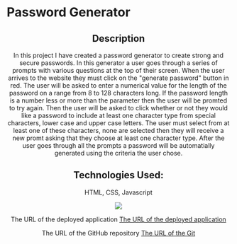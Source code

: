 # Password Generator 

<!DOCTYPE html>

<html lang="en-us">
    <head>
        <meta charset="UTF-8" />
    </head>
    <header>
        <h2>
            Description
        </h2>
            <p>
                In this project I have created a password generator to create strong and secure passwords. In this generator a user goes through a series of prompts with various questions at the top of their screen. When the user arrives to the website they must click on the "generate password" button in red. The user will be asked to enter a numerical value for the length of the password on a range from 8 to 128 characters long. If the password length is a number less or more than the parameter then the user will be promted to try again. Then the user will be asked to click whether or not they would like a password to include at least one character type from special characters, lower case and upper case letters. The user must select from at least one of these characters, none are selected then they will receive a new promt asking that they choose at least one character type. After the user goes through all the prompts a password will be automatially generated using the criteria the user chose.
            </p>
        <h2>
            Technologies Used:
        </h2>   
            <p>
                HTML, CSS, Javascript
            </p>
    <header>
    <section>
      <img src="img src=./assets/images/screenshot.jpg">
    </section>
    <section>
        <p>
            The URL of the deployed application
            <a href="https://lizetteleon14.github.io/Password-Regenerator/">The URL of the deployed application</a>
        </p>
    </section>
    <section>
        <p>
            The URL of the GitHub repository 
            <a href="https://github.com/lizetteleon14/Password-Regenerator">The URL of the Git</a>
        </p>
    </section>
    
